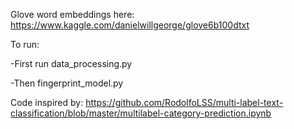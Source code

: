 
Glove word embeddings here: https://www.kaggle.com/danielwillgeorge/glove6b100dtxt

To run:

-First run data_processing.py
 
-Then fingerprint_model.py

Code inspired by: https://github.com/RodolfoLSS/multi-label-text-classification/blob/master/multilabel-category-prediction.ipynb
